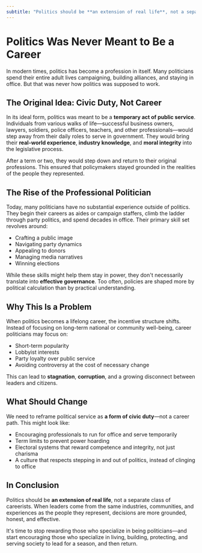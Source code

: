 ```yaml
---
subtitle: "Politics should be **an extension of real life**, not a separate class of careerists. When leaders come from the same industries, communities, and experiences as the people they represent, decisions are more grounded, honest, and effective"
---
```


# Politics Was Never Meant to Be a Career

In modern times, politics has become a profession in itself. Many politicians spend their entire adult lives campaigning, building alliances, and staying in office. But that was never how politics was supposed to work.

## The Original Idea: Civic Duty, Not Career

In its ideal form, politics was meant to be a **temporary act of public service**. Individuals from various walks of life—successful business owners, lawyers, soldiers, police officers, teachers, and other professionals—would step away from their daily roles to serve in government. They would bring their **real-world experience**, **industry knowledge**, and **moral integrity** into the legislative process.

After a term or two, they would step down and return to their original professions. This ensured that policymakers stayed grounded in the realities of the people they represented.

## The Rise of the Professional Politician

Today, many politicians have no substantial experience outside of politics. They begin their careers as aides or campaign staffers, climb the ladder through party politics, and spend decades in office. Their primary skill set revolves around:

- Crafting a public image  
- Navigating party dynamics  
- Appealing to donors  
- Managing media narratives  
- Winning elections  

While these skills might help them stay in power, they don't necessarily translate into **effective governance**. Too often, policies are shaped more by political calculation than by practical understanding.

## Why This Is a Problem

When politics becomes a lifelong career, the incentive structure shifts. Instead of focusing on long-term national or community well-being, career politicians may focus on:

- Short-term popularity  
- Lobbyist interests  
- Party loyalty over public service  
- Avoiding controversy at the cost of necessary change  

This can lead to **stagnation**, **corruption**, and a growing disconnect between leaders and citizens.

## What Should Change

We need to reframe political service as **a form of civic duty**—not a career path. This might look like:

- Encouraging professionals to run for office and serve temporarily  
- Term limits to prevent power hoarding  
- Electoral systems that reward competence and integrity, not just charisma  
- A culture that respects stepping in and out of politics, instead of clinging to office  

## In Conclusion

Politics should be **an extension of real life**, not a separate class of careerists. When leaders come from the same industries, communities, and experiences as the people they represent, decisions are more grounded, honest, and effective.

It's time to stop rewarding those who specialize in being politicians—and start encouraging those who specialize in living, building, protecting, and serving society to lead for a season, and then return.
